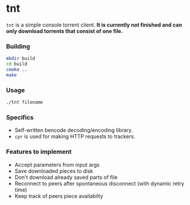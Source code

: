 # tnt
`tnt` is a simple console torrent client. **It is currently not finished and can only download torrents that consist of one file.**

### Building
```sh
mkdir build
cd build
cmake ..
make
```

### Usage
```sh
./tnt filename
```

### Specifics
- Self-written bencode decoding/encoding library.
- `cpr` is used for making HTTP requests to trackers.

### Features to implement
- Accept parameters from input args
- Save downloaded pieces to disk
- Don't download already saved parts of file
- Reconnect to peers after spontaneous disconnect (with dynamic retry time)
- Keep track of peers piece availabilty 